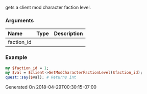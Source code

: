gets a client mod character faction level.
### Arguments
**Name**|**Type**|**Description**
:---|:---|:---
faction_id||

### Example

```perl
my $faction_id = 1;
my $val = $client->GetModCharacterFactionLevel($faction_id);
quest::say($val); # Returns int
```


Generated On 2018-04-29T00:30:15-07:00